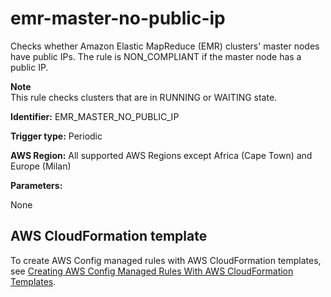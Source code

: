 # emr\-master\-no\-public\-ip<a name="emr-master-no-public-ip"></a>

Checks whether Amazon Elastic MapReduce \(EMR\) clusters' master nodes have public IPs\. The rule is NON\_COMPLIANT if the master node has a public IP\.

**Note**  
This rule checks clusters that are in RUNNING or WAITING state\.

**Identifier:** EMR\_MASTER\_NO\_PUBLIC\_IP

**Trigger type:** Periodic

**AWS Region:** All supported AWS Regions except Africa \(Cape Town\) and Europe \(Milan\)

**Parameters:**

None  

## AWS CloudFormation template<a name="w24aac11c29c17d175c17"></a>

To create AWS Config managed rules with AWS CloudFormation templates, see [Creating AWS Config Managed Rules With AWS CloudFormation Templates](aws-config-managed-rules-cloudformation-templates.md)\.